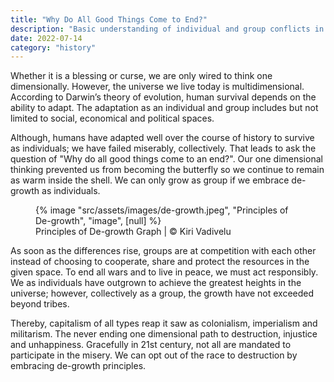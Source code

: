 ```yaml
---
title: "Why Do All Good Things Come to End?"
description: "Basic understanding of individual and group conflicts in the universe"
date: 2022-07-14
category: "history"
---
```


Whether it is a blessing or curse, we are only wired to think one dimensionally. However, the universe we live today is multidimensional. According to Darwin’s theory of evolution, human survival depends on the ability to adapt. The adaptation as an individual and group includes but not limited to social, economical and political spaces.

<!-- excerpt -->

Although, humans have adapted well over the course of history to survive as individuals; we have failed miserably, collectively. That leads to ask the question of "Why do all good things come to an end?". Our one dimensional thinking prevented us from becoming the butterfly so we continue to remain as warm inside the shell. We can only grow as group if we embrace de-growth as individuals.

<figure>
{% image "src/assets/images/de-growth.jpeg", "Principles of De-growth",
  "image", [null] %}
<figcaption>Principles of De-growth Graph | © Kiri Vadivelu</figcaption>
</figure>

As soon as the differences rise, groups are at competition with each other instead of choosing to cooperate, share and protect the resources in the given space. To end all wars and to live in peace, we must act responsibly. We as individuals have outgrown to achieve the greatest heights in the universe; however, collectively as a group, the growth have not exceeded beyond tribes.

Thereby, capitalism of all types reap it saw as colonialism, imperialism and militarism. The never ending one dimensional path to destruction, injustice and unhappiness. Gracefully in 21st century, not all are mandated to participate in the misery. We can opt out of the race to destruction by embracing de-growth principles.

